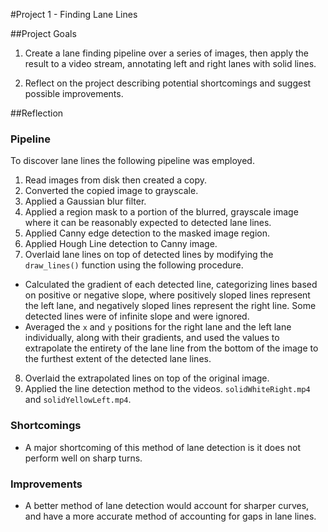 #Project 1 - Finding Lane Lines

##Project Goals
1. Create a lane finding pipeline over a series of images, then apply the result to a video stream, annotating left and right lanes with solid lines.

2. Reflect on the project describing potential shortcomings and suggest possible improvements.

##Reflection

### Pipeline
To discover lane lines the following pipeline was employed.
1. Read images from disk then created a copy.
2. Converted the copied image to grayscale.
3. Applied a Gaussian blur filter.
4. Applied a region mask to a portion of the blurred, grayscale image where it can be reasonably expected to detected lane lines.
5. Applied Canny edge detection to the masked image region.
6. Applied Hough Line detection to Canny image.
7. Overlaid lane lines on top of detected lines by modifying the `draw_lines()` function using the following procedure.
  - Calculated the gradient of each detected line, categorizing lines based on positive or negative slope, where positively sloped lines represent the left lane, and negatively sloped lines represent the right line. Some detected lines were of infinite slope and were ignored.
  - Averaged the `x` and `y` positions for the right lane and the left lane individually, along with their gradients, and used the values to extrapolate the entirety of the lane line from the bottom of the image to the furthest extent of the detected lane lines.
8. Overlaid the extrapolated lines on top of the original image.
9. Applied the line detection method to the videos. `solidWhiteRight.mp4` and `solidYellowLeft.mp4`.

### Shortcomings
- A major shortcoming of this method of lane detection is it does not perform well on sharp turns.

### Improvements
- A better method of lane detection would account for sharper curves, and have a more accurate method of accounting for gaps in lane lines.
